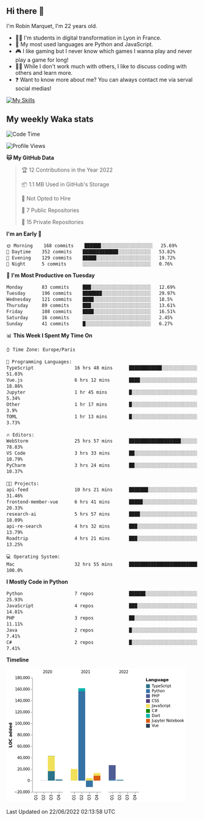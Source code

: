 ## Hi there 👋

I'm Robin Marquet, I'm 22 years old.

- 👨‍💻 I'm students in digital transformation in Lyon in France.
- 🌱 My most used languages are Python and JavaScript.
- 🎮 I like gaming but I never know which games I wanna play and never play a game for long!
- 👯‍♀️ While I don't work much with others, I like to discuss coding with others and learn more.
- ❓ Want to know more about me? You can always contact me via serval social medias!

[![My Skills](https://skillicons.dev/icons?i=js,html,css,docker,express,figma,firebase,graphql,mongodb,mysql,nodejs,py,react,ts,vue)](https://skillicons.dev)

## My weekly Waka stats

<!--START_SECTION:waka-->
![Code Time](http://img.shields.io/badge/Code%20Time-0%20secs-blue)

![Profile Views](http://img.shields.io/badge/Profile%20Views-0-blue)

**🐱 My GitHub Data** 

> 🏆 12 Contributions in the Year 2022
 > 
> 📦 1.1 MB Used in GitHub's Storage 
 > 
> 🚫 Not Opted to Hire
 > 
> 📜 7 Public Repositories 
 > 
> 🔑 15 Private Repositories  
 > 
**I'm an Early 🐤** 

```text
🌞 Morning    168 commits    ██████░░░░░░░░░░░░░░░░░░░   25.69% 
🌆 Daytime    352 commits    █████████████░░░░░░░░░░░░   53.82% 
🌃 Evening    129 commits    █████░░░░░░░░░░░░░░░░░░░░   19.72% 
🌙 Night      5 commits      ░░░░░░░░░░░░░░░░░░░░░░░░░   0.76%

```
📅 **I'm Most Productive on Tuesday** 

```text
Monday       83 commits     ███░░░░░░░░░░░░░░░░░░░░░░   12.69% 
Tuesday      196 commits    ███████░░░░░░░░░░░░░░░░░░   29.97% 
Wednesday    121 commits    ████░░░░░░░░░░░░░░░░░░░░░   18.5% 
Thursday     89 commits     ███░░░░░░░░░░░░░░░░░░░░░░   13.61% 
Friday       108 commits    ████░░░░░░░░░░░░░░░░░░░░░   16.51% 
Saturday     16 commits     ░░░░░░░░░░░░░░░░░░░░░░░░░   2.45% 
Sunday       41 commits     █░░░░░░░░░░░░░░░░░░░░░░░░   6.27%

```


📊 **This Week I Spent My Time On** 

```text
⌚︎ Time Zone: Europe/Paris

💬 Programming Languages: 
TypeScript               16 hrs 48 mins      ████████████░░░░░░░░░░░░░   51.03% 
Vue.js                   6 hrs 12 mins       ████░░░░░░░░░░░░░░░░░░░░░   18.86% 
Jupyter                  1 hr 45 mins        █░░░░░░░░░░░░░░░░░░░░░░░░   5.34% 
Other                    1 hr 17 mins        █░░░░░░░░░░░░░░░░░░░░░░░░   3.9% 
TOML                     1 hr 13 mins        █░░░░░░░░░░░░░░░░░░░░░░░░   3.73%

🔥 Editors: 
WebStorm                 25 hrs 57 mins      ███████████████████░░░░░░   78.83% 
VS Code                  3 hrs 33 mins       ██░░░░░░░░░░░░░░░░░░░░░░░   10.79% 
PyCharm                  3 hrs 24 mins       ██░░░░░░░░░░░░░░░░░░░░░░░   10.37%

🐱‍💻 Projects: 
api-feed                 10 hrs 21 mins      ███████░░░░░░░░░░░░░░░░░░   31.46% 
frontend-member-vue      6 hrs 41 mins       █████░░░░░░░░░░░░░░░░░░░░   20.33% 
research-ai              5 hrs 57 mins       ████░░░░░░░░░░░░░░░░░░░░░   18.09% 
api-re-search            4 hrs 32 mins       ███░░░░░░░░░░░░░░░░░░░░░░   13.79% 
Roadtrip                 4 hrs 21 mins       ███░░░░░░░░░░░░░░░░░░░░░░   13.25%

💻 Operating System: 
Mac                      32 hrs 55 mins      █████████████████████████   100.0%

```

**I Mostly Code in Python** 

```text
Python                   7 repos             ██████░░░░░░░░░░░░░░░░░░░   25.93% 
JavaScript               4 repos             ███░░░░░░░░░░░░░░░░░░░░░░   14.81% 
PHP                      3 repos             ██░░░░░░░░░░░░░░░░░░░░░░░   11.11% 
Java                     2 repos             █░░░░░░░░░░░░░░░░░░░░░░░░   7.41% 
C#                       2 repos             █░░░░░░░░░░░░░░░░░░░░░░░░   7.41%

```


**Timeline**

![Chart not found](https://raw.githubusercontent.com/rmarquet21/rmarquet21/main/charts/bar_graph.png) 


 Last Updated on 22/06/2022 02:13:58 UTC
<!--END_SECTION:waka-->
